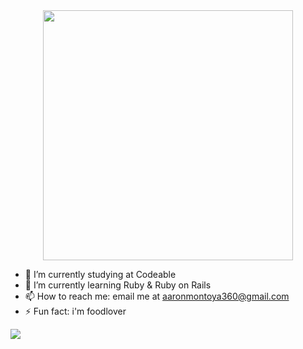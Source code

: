 <div id="header" align="center">
  <img src="https://i.ibb.co/H7shbWn/name-Mesa-de-trabajo-1.png" width="400"/>
</div>

- 🔭 I’m currently studying at Codeable
- 🌱 I’m currently learning Ruby & Ruby on Rails
- 📫 How to reach me: email me at aaronmontoya360@gmail.com 
- ⚡ Fun fact: i'm foodlover

<img src="https://github-readme-stats.vercel.app/api?username=DavidMontoya24&&show_icons=true&title_color=ffffff&icon_color=bb2acf&text_color=daf7dc&bg_color=151515">
